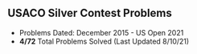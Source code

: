 ## USACO Silver Contest Problems

- Problems Dated: December 2015 - US Open 2021
- **4/72** Total Problems Solved (Last Updated 8/10/21)
